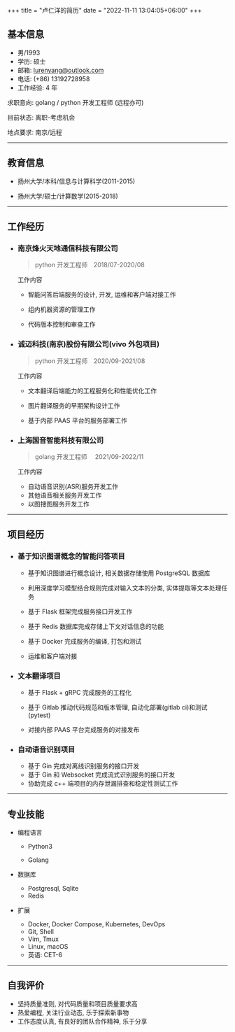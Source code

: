 +++
title = "卢仁洋的简历"
date = "2022-11-11 13:04:05+06:00"
+++

## 基本信息

- 男/1993
- 学历: 硕士
- 邮箱: lurenyang@outlook.com
- 电话: (+86) 13192728958
- 工作经验: 4 年

求职意向: golang / python 开发工程师 (远程亦可)

目前状态: 离职-考虑机会

地点要求: 南京/远程

<hr>

## 教育信息

- 扬州大学/本科/信息与计算科学(2011-2015)

- 扬州大学/硕士/计算数学(2015-2018)

<hr>

## 工作经历

- ### 南京烽火天地通信科技有限公司

  > python 开发工程师&emsp;2018/07-2020/08

  工作内容

  - 智能问答后端服务的设计, 开发, 运维和客户端对接工作

  - 组内机器资源的管理工作

  - 代码版本控制和审查工作

- ### 诚迈科技(南京)股份有限公司(vivo 外包项目)

  > python 开发工程师&emsp;2020/09-2021/08

  工作内容

  - 文本翻译后端能力的工程服务化和性能优化工作

  - 图片翻译服务的早期架构设计工作

  - 基于内部 PAAS 平台的服务部署工作

- ### 上海国音智能科技有限公司

  > golang 开发工程师 &emsp;2021/09-2022/11

  工作内容

  - 自动语音识别(ASR)服务开发工作
  - 其他语音相关服务开发工作
  - 以图搜图服务开发工作

<hr>

## 项目经历

- ### 基于知识图谱概念的智能问答项目

  - 基于知识图谱进行概念设计, 相关数据存储使用 PostgreSQL 数据库

  - 利用深度学习模型结合规则完成对输入文本的分类, 实体提取等文本处理任务

  - 基于 Flask 框架完成服务接口开发工作

  - 基于 Redis 数据库完成存储上下文对话信息的功能

  - 基于 Docker 完成服务的编译, 打包和测试

  - 运维和客户端对接

- ### 文本翻译项目

  - 基于 Flask + gRPC 完成服务的工程化

  - 基于 Gitlab 推动代码规范和版本管理, 自动化部署(gitlab ci)和测试(pytest)

  - 对接内部 PAAS 平台完成服务的对接发布

- ### 自动语音识别项目

  - 基于 Gin 完成对离线识别服务的接口开发
  - 基于 Gin 和 Websocket 完成流式识别服务的接口开发
  - 协助完成 c++ 端项目的内存泄漏排查和稳定性测试工作

<hr>

## 专业技能

- 编程语言

  - Python3

  - Golang

- 数据库

  - Postgresql, Sqlite
  - Redis

- 扩展
  - Docker, Docker Compose, Kubernetes, DevOps
  - Git, Shell
  - Vim, Tmux
  - Linux, macOS
  - 英语: CET-6

<hr>

## 自我评价

- 坚持质量准则, 对代码质量和项目质量要求高
- 热爱编程, 关注行业动态, 乐于探索新事物
- 工作态度认真, 有良好的团队合作精神, 乐于分享
